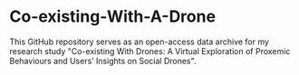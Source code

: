 # Co-existing-With-A-Drone
This GitHub repository serves as an open-access data archive for my research study "Co-existing With Drones: A Virtual Exploration of Proxemic Behaviours and Users’ Insights on Social Drones". 
